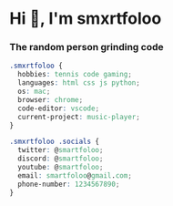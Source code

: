 <h1>Hi 👋, I'm smxrtfoloo</h1>
<h3>The random person grinding code</h3>

```css
.smxrtfoloo {
  hobbies: tennis code gaming;
  languages: html css js python;
  os: mac;
  browser: chrome;
  code-editor: vscode;
  current-project: music-player;
}

.smxrtfoloo .socials {
  twitter: @smartfoloo;
  discord: @smartfoloo;
  youtube: @smartfoloo;
  email: smartfoloo@gmail.com;
  phone-number: 1234567890;
}
```
